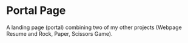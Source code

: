 # Portal Page
 A landing page (portal) combining two of my other projects (Webpage Resume and Rock, Paper, Scissors Game).
